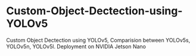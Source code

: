 # Custom-Object-Dectection-using-YOLOv5
Custom Object Dectection using YOLOv5, Comparision between YOLOv5s, YOLOv5n, YOLOv5l. Deployment  on NVIDIA Jetson Nano
